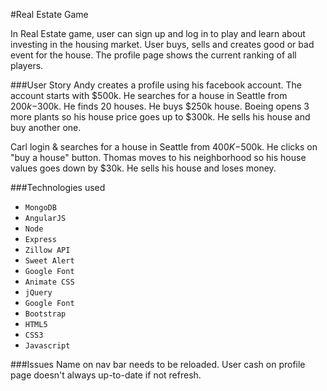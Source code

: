 #Real Estate Game

In Real Estate game, user can sign up and log in to play and learn about investing in the housing market. User buys, sells and creates good or bad event for the house. The profile page shows the current ranking of all players.

###User Story
Andy creates a profile using his facebook account. The account starts with $500k. He searches for a house in Seattle from $200k-$300k. He finds 20 houses. He buys $250k house. Boeing opens 3 more plants so his house price goes up to $300k. He sells his house and buy another one.

Carl login & searches for a house in Seattle from $400K-$500k. He clicks on "buy a house" button. Thomas moves to his neighborhood so his house values goes down by $30k. He sells his house and loses money.

###Technologies used
* `MongoDB`
* `AngularJS`
* `Node`
* `Express`
* `Zillow API`
* `Sweet Alert`
* `Google Font`
* `Animate CSS`
* `jQuery`
* `Google Font`
* `Bootstrap`
* `HTML5`
* `CSS3`
* `Javascript`

###Issues
Name on nav bar needs to be reloaded. 
User cash on profile page doesn't always up-to-date if not refresh.

